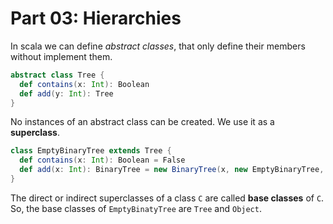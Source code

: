 # Part 03: Hierarchies

In scala we can define *abstract classes*, that only define their members without implement them.

```scala
abstract class Tree {
  def contains(x: Int): Boolean
  def add(y: Int): Tree
}
```

No instances of an abstract class can be created. We use it as a **superclass**.

```scala
class EmptyBinaryTree extends Tree {
  def contains(x: Int): Boolean = False
  def add(x: Int): BinaryTree = new BinaryTree(x, new EmptyBinaryTree, new EmptyBinaryTree)
}
```

The direct or indirect superclasses of a class `C` are called __base classes__
of `C`. So, the base classes of `EmptyBinatyTree` are `Tree` and `Object`.
